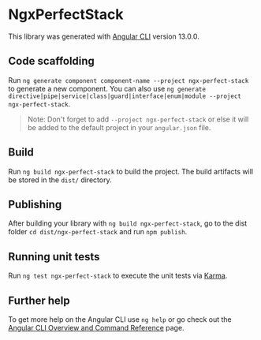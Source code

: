 # NgxPerfectStack

This library was generated with [Angular CLI](https://github.com/angular/angular-cli) version 13.0.0.

## Code scaffolding

Run `ng generate component component-name --project ngx-perfect-stack` to generate a new component. You can also use `ng generate directive|pipe|service|class|guard|interface|enum|module --project ngx-perfect-stack`.
> Note: Don't forget to add `--project ngx-perfect-stack` or else it will be added to the default project in your `angular.json` file. 

## Build

Run `ng build ngx-perfect-stack` to build the project. The build artifacts will be stored in the `dist/` directory.

## Publishing

After building your library with `ng build ngx-perfect-stack`, go to the dist folder `cd dist/ngx-perfect-stack` and run `npm publish`.

## Running unit tests

Run `ng test ngx-perfect-stack` to execute the unit tests via [Karma](https://karma-runner.github.io).

## Further help

To get more help on the Angular CLI use `ng help` or go check out the [Angular CLI Overview and Command Reference](https://angular.io/cli) page.
